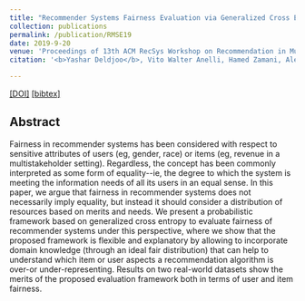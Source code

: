 ```yaml
---
title: "Recommender Systems Fairness Evaluation via Generalized Cross Entropy"
collection: publications
permalink: /publication/RMSE19
date: 2019-9-20
venue: 'Proceedings of 13th ACM RecSys Workshop on Recommendation in Multistakeholder Environments (RMSE), 2019'
citation: '<b>Yashar Deldjoo</b>, Vito Walter Anelli, Hamed Zamani, Alejandro Bellogin, Tommaso Di Noia<i>Workshop on Recommendation in Multistakeholder Environments, 2019 </i>(RMSE@RecSys 2019).'

---
```



[[DOI]](http://ceur-ws.org/Vol-2440/short3.pdf) [[bibtex]](https://github.com/yasdel/yasdel.github.io/tree/master/_publications/RMSE19.bib)


## Abstract

Fairness in recommender systems has been considered with respect to sensitive attributes of users (eg, gender, race) or items (eg, revenue in a multistakeholder setting). Regardless, the concept has been commonly interpreted as some form of equality--ie, the degree to which the system is meeting the information needs of all its users in an equal sense. In this paper, we argue that fairness in recommender systems does not necessarily imply equality, but instead it should consider a distribution of resources based on merits and needs.
We present a probabilistic framework based on generalized cross entropy to evaluate fairness of recommender systems under this perspective, where we show that the proposed framework is flexible and explanatory by allowing to incorporate domain knowledge (through an ideal fair distribution) that can help to understand which item or user aspects a recommendation algorithm is over-or under-representing. Results on two real-world datasets show the merits of the proposed evaluation framework both in terms of user and item fairness.
